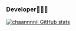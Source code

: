 ### Developer🧑🏻‍💻



[![chaannnnii GitHub stats](https://github-readme-stats.vercel.app/api?username=cksl0830)](https://github.com/cksl0830/github-readme-stats)
